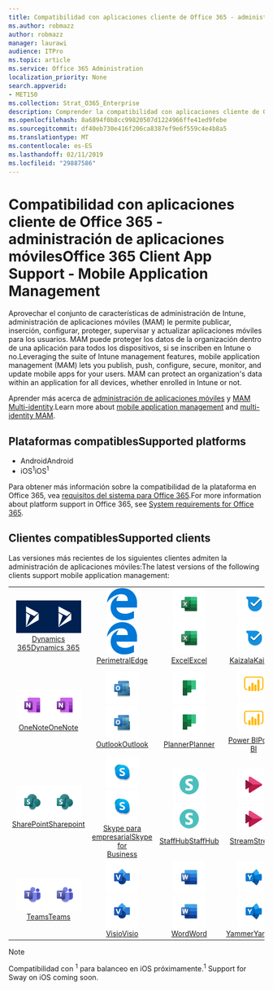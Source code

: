 ```yaml
---
title: Compatibilidad con aplicaciones cliente de Office 365 - administración de aplicaciones móviles
ms.author: robmazz
author: robmazz
manager: laurawi
audience: ITPro
ms.topic: article
ms.service: Office 365 Administration
localization_priority: None
search.appverid:
- MET150
ms.collection: Strat_O365_Enterprise
description: Comprender la compatibilidad con aplicaciones cliente de Office 365 para la administración de aplicaciones móviles
ms.openlocfilehash: 8a6894f0b8cc99820507d1224966ffe41ed9febe
ms.sourcegitcommit: df40eb730e416f206ca8387ef9e6f559c4e4b8a5
ms.translationtype: MT
ms.contentlocale: es-ES
ms.lasthandoff: 02/11/2019
ms.locfileid: "29887586"
---
```

# <a name="office-365-client-app-support---mobile-application-management"></a><span data-ttu-id="6a55f-103">Compatibilidad con aplicaciones cliente de Office 365 - administración de aplicaciones móviles</span><span class="sxs-lookup"><span data-stu-id="6a55f-103">Office 365 Client App Support - Mobile Application Management</span></span>

<span data-ttu-id="6a55f-p101">Aprovechar el conjunto de características de administración de Intune, administración de aplicaciones móviles (MAM) le permite publicar, inserción, configurar, proteger, supervisar y actualizar aplicaciones móviles para los usuarios. MAM puede proteger los datos de la organización dentro de una aplicación para todos los dispositivos, si se inscriben en Intune o no.</span><span class="sxs-lookup"><span data-stu-id="6a55f-p101">Leveraging the suite of Intune management features, mobile application management (MAM) lets you publish, push, configure, secure, monitor, and update mobile apps for your users. MAM can protect an organization's data within an application for all devices, whether enrolled in Intune or not.</span></span>

<span data-ttu-id="6a55f-106">Aprender más acerca de [administración de aplicaciones móviles](https://docs.microsoft.com/intune/mam-faq) y [MAM Multi-identity](https://docs.microsoft.com/intune/app-protection-policy).</span><span class="sxs-lookup"><span data-stu-id="6a55f-106">Learn more about [mobile application management](https://docs.microsoft.com/intune/mam-faq) and [multi-identity MAM](https://docs.microsoft.com/intune/app-protection-policy).</span></span>

## <a name="supported-platforms"></a><span data-ttu-id="6a55f-107">Plataformas compatibles</span><span class="sxs-lookup"><span data-stu-id="6a55f-107">Supported platforms</span></span>

 - <span data-ttu-id="6a55f-108">Android</span><span class="sxs-lookup"><span data-stu-id="6a55f-108">Android</span></span>
 - <span data-ttu-id="6a55f-109">iOS<sup>1</sup></span><span class="sxs-lookup"><span data-stu-id="6a55f-109">iOS<sup>1</sup></span></span>

<span data-ttu-id="6a55f-110">Para obtener más información sobre la compatibilidad de la plataforma en Office 365, vea [requisitos del sistema para Office 365](https://products.office.com/office-system-requirements).</span><span class="sxs-lookup"><span data-stu-id="6a55f-110">For more information about platform support in Office 365, see [System requirements for Office 365](https://products.office.com/office-system-requirements).</span></span>

## <a name="supported-clients"></a><span data-ttu-id="6a55f-111">Clientes compatibles</span><span class="sxs-lookup"><span data-stu-id="6a55f-111">Supported clients</span></span>

<span data-ttu-id="6a55f-112">Las versiones más recientes de los siguientes clientes admiten la administración de aplicaciones móviles:</span><span class="sxs-lookup"><span data-stu-id="6a55f-112">The latest versions of the following clients support mobile application management:</span></span>

| | | | | | |
|:---:|:---:|:---:|:---:|:---:|:---:|
| <span data-ttu-id="6a55f-113">![Icono de Dynamics 365](media/o365-dynamics365-64x64.png)</span><span class="sxs-lookup"><span data-stu-id="6a55f-113">![Dynamics 365 icon](media/o365-dynamics365-64x64.png)</span></span> <br> [<span data-ttu-id="6a55f-114">Dynamics 365</span><span class="sxs-lookup"><span data-stu-id="6a55f-114">Dynamics 365</span></span>](https://dynamics.microsoft.com) | <span data-ttu-id="6a55f-115">![Icono de borde](media/o365-edge-64x64.png)</span><span class="sxs-lookup"><span data-stu-id="6a55f-115">![Edge icon](media/o365-edge-64x64.png)</span></span> <br> [<span data-ttu-id="6a55f-116">Perimetral</span><span class="sxs-lookup"><span data-stu-id="6a55f-116">Edge</span></span>](https://www.microsoft.com/windows/microsoft-edge) | <span data-ttu-id="6a55f-117">![Icono de Excel](media/o365-excel-64x64.png)</span><span class="sxs-lookup"><span data-stu-id="6a55f-117">![Excel icon](media/o365-excel-64x64.png)</span></span> <br> [<span data-ttu-id="6a55f-118">Excel</span><span class="sxs-lookup"><span data-stu-id="6a55f-118">Excel</span></span>](https://products.office.com/excel) | <span data-ttu-id="6a55f-119">![Icono de Kaizala](media/o365-kaizala-64x64.png)</span><span class="sxs-lookup"><span data-stu-id="6a55f-119">![Kaizala icon](media/o365-kaizala-64x64.png)</span></span> <br> [<span data-ttu-id="6a55f-120">Kaizala</span><span class="sxs-lookup"><span data-stu-id="6a55f-120">Kaizala</span></span>](https://products.office.com/en/business/microsoft-kaizala) | <span data-ttu-id="6a55f-121">![OneDrive para el icono de negocio](media/o365-OneDrive-64x64.png)</span><span class="sxs-lookup"><span data-stu-id="6a55f-121">![OneDrive for Business icon](media/o365-OneDrive-64x64.png)</span></span> <br> [<span data-ttu-id="6a55f-122">OneDrive</span><span class="sxs-lookup"><span data-stu-id="6a55f-122">OneDrive</span></span>](https://products.office.com/onedrive-for-business/online-cloud-storage)
| <span data-ttu-id="6a55f-123">![Icono de OneNote](media/o365-OneNote-64x64.png)</span><span class="sxs-lookup"><span data-stu-id="6a55f-123">![OneNote icon](media/o365-OneNote-64x64.png)</span></span> <br> [<span data-ttu-id="6a55f-124">OneNote</span><span class="sxs-lookup"><span data-stu-id="6a55f-124">OneNote</span></span>](https://products.office.com/onenote) | <span data-ttu-id="6a55f-125">![Icono de Outlook](media/o365-outlook-64x64.png)</span><span class="sxs-lookup"><span data-stu-id="6a55f-125">![Outlook icon](media/o365-outlook-64x64.png)</span></span> <br> [<span data-ttu-id="6a55f-126">Outlook</span><span class="sxs-lookup"><span data-stu-id="6a55f-126">Outlook</span></span>](https://products.office.com/outlook) | <span data-ttu-id="6a55f-127">![Icono de organizador](media/o365-planner-64x64.png)</span><span class="sxs-lookup"><span data-stu-id="6a55f-127">![Planner icon](media/o365-planner-64x64.png)</span></span> <br> [<span data-ttu-id="6a55f-128">Planner</span><span class="sxs-lookup"><span data-stu-id="6a55f-128">Planner</span></span>](https://products.office.com/business/task-management-software) | <span data-ttu-id="6a55f-129">![Icono de PowerBI](media/o365-powerbi-64x64.png)</span><span class="sxs-lookup"><span data-stu-id="6a55f-129">![PowerBI icon](media/o365-powerbi-64x64.png)</span></span> <br> [<span data-ttu-id="6a55f-130">Power BI</span><span class="sxs-lookup"><span data-stu-id="6a55f-130">Power BI</span></span>](https://powerbi.microsoft.com) | <span data-ttu-id="6a55f-131">![Icono de PowerPoint](media/o365-powerpoint-64x64.png)</span><span class="sxs-lookup"><span data-stu-id="6a55f-131">![PowerPoint icon](media/o365-powerpoint-64x64.png)</span></span> <br> [<span data-ttu-id="6a55f-132">PowerPoint</span><span class="sxs-lookup"><span data-stu-id="6a55f-132">PowerPoint</span></span>](https://products.office.com/powerpoint) |
| <span data-ttu-id="6a55f-133">![Icono de SharePoint](media/o365-sharepoint-64x64.png)</span><span class="sxs-lookup"><span data-stu-id="6a55f-133">![SharePoint icon](media/o365-sharepoint-64x64.png)</span></span> <br> [<span data-ttu-id="6a55f-134">SharePoint</span><span class="sxs-lookup"><span data-stu-id="6a55f-134">Sharepoint</span></span>](https://products.office.com/sharepoint) | <span data-ttu-id="6a55f-135">![Skype para el icono de negocio](media/o365-skypeforbusiness-64x64.png)</span><span class="sxs-lookup"><span data-stu-id="6a55f-135">![Skype for Business icon](media/o365-skypeforbusiness-64x64.png)</span></span> <br> [<span data-ttu-id="6a55f-136">Skype para <br> empresarial</span><span class="sxs-lookup"><span data-stu-id="6a55f-136">Skype for <br> Business</span></span>](https://www.skype.com/business/) | <span data-ttu-id="6a55f-137">![Icono de StaffHub](media/o365-staffhub-64x64.png)</span><span class="sxs-lookup"><span data-stu-id="6a55f-137">![StaffHub icon](media/o365-staffhub-64x64.png)</span></span> <br> [<span data-ttu-id="6a55f-138">StaffHub</span><span class="sxs-lookup"><span data-stu-id="6a55f-138">StaffHub</span></span>](https://products.office.com/microsoft-staffhub/staff-scheduling-software) | <span data-ttu-id="6a55f-139">![Icono de secuencia](media/o365-stream-64x64.png)</span><span class="sxs-lookup"><span data-stu-id="6a55f-139">![Stream icon](media/o365-stream-64x64.png)</span></span> <br> [<span data-ttu-id="6a55f-140">Stream</span><span class="sxs-lookup"><span data-stu-id="6a55f-140">Stream</span></span>](https://stream.microsoft.com) | <span data-ttu-id="6a55f-141">![Influir hora de elegir icono](media/o365-sway-64x64.png)</span><span class="sxs-lookup"><span data-stu-id="6a55f-141">![Sway icon](media/o365-sway-64x64.png)</span></span> <br> [<span data-ttu-id="6a55f-142">Influir hora de elegir<sup>1</sup></span><span class="sxs-lookup"><span data-stu-id="6a55f-142">Sway<sup>1</sup></span></span>](https://sway.com)
| <span data-ttu-id="6a55f-143">![Icono de equipos](media/o365-teams-64x64.png)</span><span class="sxs-lookup"><span data-stu-id="6a55f-143">![Teams icon](media/o365-teams-64x64.png)</span></span> <br> [<span data-ttu-id="6a55f-144">Teams</span><span class="sxs-lookup"><span data-stu-id="6a55f-144">Teams</span></span>](https://products.office.com/microsoft-teams/group-chat-software) | <span data-ttu-id="6a55f-145">![Icono de Visio](media/o365-visio-64x64.png)</span><span class="sxs-lookup"><span data-stu-id="6a55f-145">![Visio icon](media/o365-visio-64x64.png)</span></span> <br> [<span data-ttu-id="6a55f-146">Visio</span><span class="sxs-lookup"><span data-stu-id="6a55f-146">Visio</span></span>](https://products.office.com/visio/flowchart-software) | <span data-ttu-id="6a55f-147">![Icono de Word](media/o365-word-64x64.png)</span><span class="sxs-lookup"><span data-stu-id="6a55f-147">![Word icon](media/o365-word-64x64.png)</span></span> <br> [<span data-ttu-id="6a55f-148">Word</span><span class="sxs-lookup"><span data-stu-id="6a55f-148">Word</span></span>](https://products.office.com/word) |<span data-ttu-id="6a55f-149">![Icono de yammer](media/o365-yammer-64x64.png)</span><span class="sxs-lookup"><span data-stu-id="6a55f-149">![Yammer icon](media/o365-yammer-64x64.png)</span></span> <br> [<span data-ttu-id="6a55f-150">Yammer</span><span class="sxs-lookup"><span data-stu-id="6a55f-150">Yammer</span></span>](https://products.office.com/yammer/yammer-overview)

> [!NOTE]
> <span data-ttu-id="6a55f-151">Compatibilidad con <sup>1</sup> para balanceo en iOS próximamente.</span><span class="sxs-lookup"><span data-stu-id="6a55f-151"><sup>1</sup> Support for Sway on iOS coming soon.</span></span>